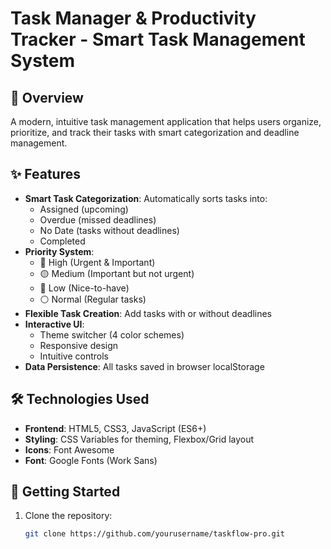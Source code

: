 
# Task Manager & Productivity Tracker - Smart Task Management System


## 📌 Overview
A modern, intuitive task management application that helps users organize, prioritize, and track their tasks with smart categorization and deadline management.

## ✨ Features
- **Smart Task Categorization**: Automatically sorts tasks into:
  - Assigned (upcoming)
  - Overdue (missed deadlines)
  - No Date (tasks without deadlines)
  - Completed
- **Priority System**: 
  - 🔴 High (Urgent & Important)
  - 🟡 Medium (Important but not urgent)
  - 🔵 Low (Nice-to-have)
  - ⚪ Normal (Regular tasks)
- **Flexible Task Creation**: Add tasks with or without deadlines
- **Interactive UI**: 
  - Theme switcher (4 color schemes)
  - Responsive design
  - Intuitive controls
- **Data Persistence**: All tasks saved in browser localStorage

## 🛠️ Technologies Used
- **Frontend**: HTML5, CSS3, JavaScript (ES6+)
- **Styling**: CSS Variables for theming, Flexbox/Grid layout
- **Icons**: Font Awesome
- **Font**: Google Fonts (Work Sans)

## 🚀 Getting Started
1. Clone the repository:
   ```bash
   git clone https://github.com/yourusername/taskflow-pro.git